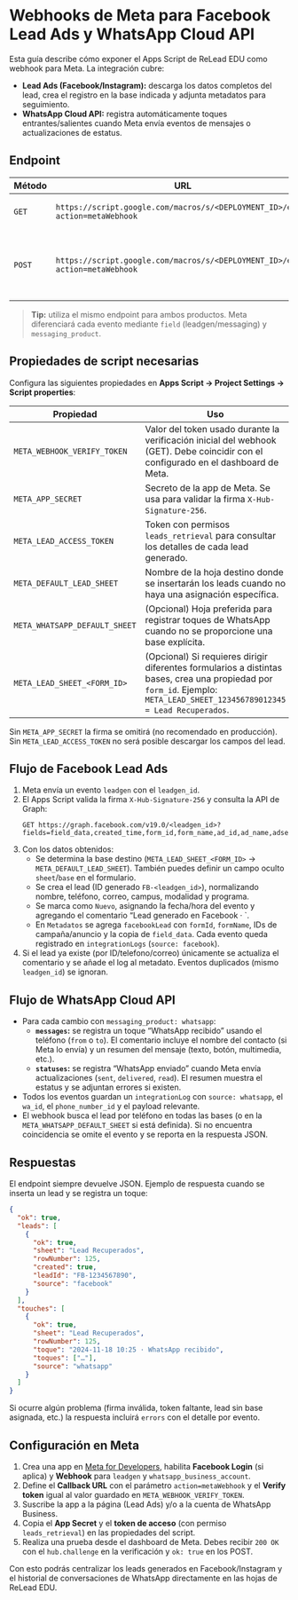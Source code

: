 # Webhooks de Meta para Facebook Lead Ads y WhatsApp Cloud API

Esta guía describe cómo exponer el Apps Script de ReLead EDU como webhook para Meta. La integración cubre:

- **Lead Ads (Facebook/Instagram):** descarga los datos completos del lead, crea el registro en la base indicada y adjunta metadatos para seguimiento.
- **WhatsApp Cloud API:** registra automáticamente toques entrantes/salientes cuando Meta envía eventos de mensajes o actualizaciones de estatus.

## Endpoint

| Método | URL                                                       | Descripción                                                             |
| ------ | --------------------------------------------------------- | ----------------------------------------------------------------------- |
| `GET`  | `https://script.google.com/macros/s/<DEPLOYMENT_ID>/exec?action=metaWebhook` | Verificación inicial (`hub.challenge`).                                 |
| `POST` | `https://script.google.com/macros/s/<DEPLOYMENT_ID>/exec?action=metaWebhook` | Recepción de eventos de Facebook Lead Ads y WhatsApp Cloud API.         |

> **Tip:** utiliza el mismo endpoint para ambos productos. Meta diferenciará cada evento mediante `field` (leadgen/messaging) y `messaging_product`.

## Propiedades de script necesarias

Configura las siguientes propiedades en **Apps Script → Project Settings → Script properties**:

| Propiedad | Uso |
| --------- | --- |
| `META_WEBHOOK_VERIFY_TOKEN` | Valor del token usado durante la verificación inicial del webhook (GET). Debe coincidir con el configurado en el dashboard de Meta. |
| `META_APP_SECRET` | Secreto de la app de Meta. Se usa para validar la firma `X-Hub-Signature-256`. |
| `META_LEAD_ACCESS_TOKEN` | Token con permisos `leads_retrieval` para consultar los detalles de cada lead generado. |
| `META_DEFAULT_LEAD_SHEET` | Nombre de la hoja destino donde se insertarán los leads cuando no haya una asignación específica. |
| `META_WHATSAPP_DEFAULT_SHEET` | (Opcional) Hoja preferida para registrar toques de WhatsApp cuando no se proporcione una base explícita. |
| `META_LEAD_SHEET_<FORM_ID>` | (Opcional) Si requieres dirigir diferentes formularios a distintas bases, crea una propiedad por `form_id`. Ejemplo: `META_LEAD_SHEET_123456789012345 = Lead Recuperados`. |

Sin `META_APP_SECRET` la firma se omitirá (no recomendado en producción). Sin `META_LEAD_ACCESS_TOKEN` no será posible descargar los campos del lead.

## Flujo de Facebook Lead Ads

1. Meta envía un evento `leadgen` con el `leadgen_id`.
2. El Apps Script valida la firma `X-Hub-Signature-256` y consulta la API de Graph:
   ```text
   GET https://graph.facebook.com/v19.0/<leadgen_id>?fields=field_data,created_time,form_id,form_name,ad_id,ad_name,adset_id,campaign_id,campaign_name
   ```
3. Con los datos obtenidos:
   - Se determina la base destino (`META_LEAD_SHEET_<FORM_ID>` → `META_DEFAULT_LEAD_SHEET`). También puedes definir un campo oculto `sheet`/`base` en el formulario.
   - Se crea el lead (ID generado `FB-<leadgen_id>`), normalizando nombre, teléfono, correo, campus, modalidad y programa.
   - Se marca como `Nuevo`, asignando la fecha/hora del evento y agregando el comentario “Lead generado en Facebook · <FormName>`.
   - En `Metadatos` se agrega `facebookLead` con `formId`, `formName`, IDs de campaña/anuncio y la copia de `field_data`. Cada evento queda registrado en `integrationLogs` (`source: facebook`).
4. Si el lead ya existe (por ID/telefono/correo) únicamente se actualiza el comentario y se añade el log al metadato. Eventos duplicados (mismo `leadgen_id`) se ignoran.

## Flujo de WhatsApp Cloud API

- Para cada cambio con `messaging_product: whatsapp`:
  - **`messages`:** se registra un toque “WhatsApp recibido” usando el teléfono (`from` o `to`). El comentario incluye el nombre del contacto (si Meta lo envía) y un resumen del mensaje (texto, botón, multimedia, etc.).
  - **`statuses`:** se registra “WhatsApp enviado” cuando Meta envía actualizaciones (`sent`, `delivered`, `read`). El resumen muestra el estatus y se adjuntan errores si existen.
- Todos los eventos guardan un `integrationLog` con `source: whatsapp`, el `wa_id`, el `phone_number_id` y el payload relevante.
- El webhook busca el lead por teléfono en todas las bases (o en la `META_WHATSAPP_DEFAULT_SHEET` si está definida). Si no encuentra coincidencia se omite el evento y se reporta en la respuesta JSON.

## Respuestas

El endpoint siempre devuelve JSON. Ejemplo de respuesta cuando se inserta un lead y se registra un toque:

```json
{
  "ok": true,
  "leads": [
    {
      "ok": true,
      "sheet": "Lead Recuperados",
      "rowNumber": 125,
      "created": true,
      "leadId": "FB-1234567890",
      "source": "facebook"
    }
  ],
  "touches": [
    {
      "ok": true,
      "sheet": "Lead Recuperados",
      "rowNumber": 125,
      "toque": "2024-11-18 10:25 · WhatsApp recibido",
      "toques": ["…"],
      "source": "whatsapp"
    }
  ]
}
```

Si ocurre algún problema (firma inválida, token faltante, lead sin base asignada, etc.) la respuesta incluirá `errors` con el detalle por evento.

## Configuración en Meta

1. Crea una app en [Meta for Developers](https://developers.facebook.com/), habilita **Facebook Login** (si aplica) y **Webhook** para `leadgen` y `whatsapp_business_account`.
2. Define el **Callback URL** con el parámetro `action=metaWebhook` y el **Verify token** igual al valor guardado en `META_WEBHOOK_VERIFY_TOKEN`.
3. Suscribe la app a la página (Lead Ads) y/o a la cuenta de WhatsApp Business.
4. Copia el **App Secret** y el **token de acceso** (con permiso `leads_retrieval`) en las propiedades del script.
5. Realiza una prueba desde el dashboard de Meta. Debes recibir `200 OK` con el `hub.challenge` en la verificación y `ok: true` en los POST.

Con esto podrás centralizar los leads generados en Facebook/Instagram y el historial de conversaciones de WhatsApp directamente en las hojas de ReLead EDU.
